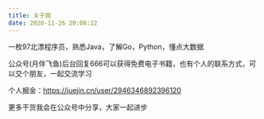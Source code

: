 ```yaml
---
title: 关于我
date: 2020-11-26 20:08:22
---
```


一枚97北漂程序员，熟悉Java，了解Go，Python，懂点大数据

公众号(月伴飞鱼)后台回复666可以获得免费电子书籍，也有个人的联系方式，可以交个朋友，一起交流学习

个人掘金：https://juejin.cn/user/2946346892396120

更多干货我会在公众号中分享，大家一起进步